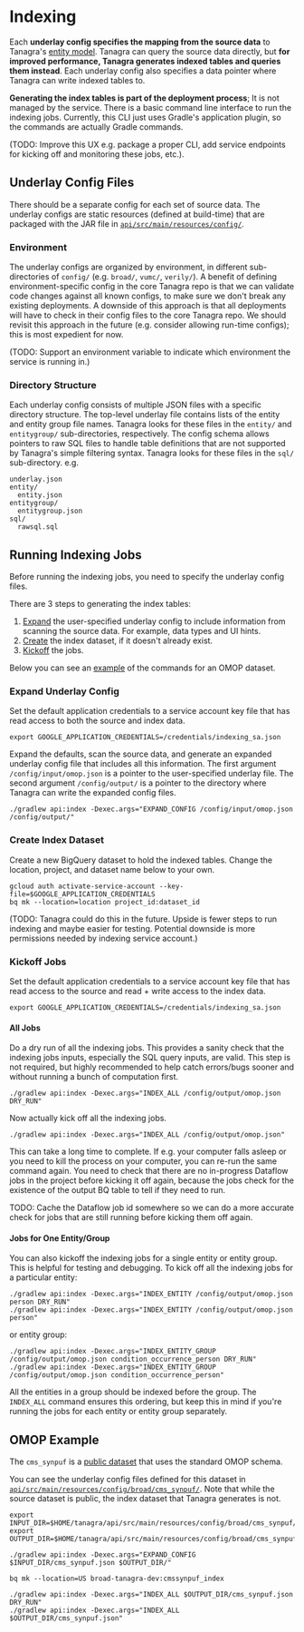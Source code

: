 # Indexing
Each **underlay config specifies the mapping from the source data** to Tanagra's [entity model](ENTITY_MODEL.md). 
Tanagra can query the source data directly, but **for improved performance, Tanagra generates indexed tables and queries 
them instead**. Each underlay config also specifies a data pointer where Tanagra can write indexed tables to.

**Generating the index tables is part of the deployment process**; It is not managed by the service. There is a basic
command line interface to run the indexing jobs. Currently, this CLI just uses Gradle's application plugin, so the
commands are actually Gradle commands.

(TODO: Improve this UX e.g. package a proper CLI, add service endpoints for kicking off and monitoring these jobs,
etc.).

## Underlay Config Files
There should be a separate config for each set of source data. The underlay configs are static resources (defined at
build-time) that are packaged with the JAR file in [`api/src/main/resources/config/`](../src/main/resources/config/).

### Environment
The underlay configs are organized by environment, in different sub-directories of `config/` (e.g. `broad/`, `vumc/`,
`verily/`). A benefit of defining environment-specific config in the core Tanagra repo is that we can validate code
changes against all known configs, to make sure we don't break any existing deployments. A downside of this approach is
that all deployments will have to check in their config files to the core Tanagra repo. We should revisit this approach
in the future (e.g. consider allowing run-time configs); this is most expedient for now.

(TODO: Support an environment variable to indicate which environment the service is running in.)

### Directory Structure
Each underlay config consists of multiple JSON files with a specific directory structure. The top-level underlay file
contains lists of the entity and entity group file names. Tanagra looks for these files in the `entity/` and
`entitygroup/` sub-directories, respectively. The config schema allows pointers to raw SQL files to handle table
definitions that are not supported by Tanagra's simple filtering syntax. Tanagra looks for these files in the `sql/`
sub-directory. e.g.

```
underlay.json
entity/
  entity.json
entitygroup/
  entitygroup.json
sql/
  rawsql.sql
```


## Running Indexing Jobs
Before running the indexing jobs, you need to specify the underlay config files.

There are 3 steps to generating the index tables:
1. [Expand](#expand-underlay-config) the user-specified underlay config to include information from scanning the 
source data. For example, data types and UI hints.
2. [Create](#create-index-dataset) the index dataset, if it doesn't already exist.
3. [Kickoff](#kickoff-jobs) the jobs.

Below you can see an [example](#omop-example) of the commands for an OMOP dataset.

### Expand Underlay Config
Set the default application credentials to a service account key file that has read access to both the source and 
index data.
```
export GOOGLE_APPLICATION_CREDENTIALS=/credentials/indexing_sa.json
```
Expand the defaults, scan the source data, and generate an expanded underlay config file that includes all this 
information. The first argument `/config/input/omop.json` is a pointer to the user-specified underlay file.
The second argument `/config/output/` is a pointer to the directory where Tanagra can write the expanded config files.
```
./gradlew api:index -Dexec.args="EXPAND_CONFIG /config/input/omop.json /config/output/"
```

### Create Index Dataset
Create a new BigQuery dataset to hold the indexed tables.
Change the location, project, and dataset name below to your own.
```
gcloud auth activate-service-account --key-file=$GOOGLE_APPLICATION_CREDENTIALS
bq mk --location=location project_id:dataset_id
```
(TODO: Tanagra could do this in the future. Upside is fewer steps to run indexing and maybe easier for testing.
Potential downside is more permissions needed by indexing service account.)

### Kickoff Jobs
Set the default application credentials to a service account key file that has read access to the source and read + 
write access to the index data.
```
export GOOGLE_APPLICATION_CREDENTIALS=/credentials/indexing_sa.json
```

#### All Jobs
Do a dry run of all the indexing jobs. This provides a sanity check that the indexing jobs inputs, especially the SQL 
query inputs, are valid. This step is not required, but highly recommended to help catch errors/bugs sooner and without 
running a bunch of computation first.
```
./gradlew api:index -Dexec.args="INDEX_ALL /config/output/omop.json DRY_RUN"
```
Now actually kick off all the indexing jobs.
```
./gradlew api:index -Dexec.args="INDEX_ALL /config/output/omop.json"
```
This can take a long time to complete. If e.g. your computer falls asleep or you need to kill the process on your
computer, you can re-run the same command again. You need to check that there are no in-progress Dataflow jobs in the
project before kicking it off again, because the jobs check for the existence of the output BQ table to tell if they
need to run.

TODO: Cache the Dataflow job id somewhere so we can do a more accurate check for jobs that are still running before
kicking them off again.

#### Jobs for One Entity/Group
You can also kickoff the indexing jobs for a single entity or entity group. This is helpful for testing and debugging.
To kick off all the indexing jobs for a particular entity:
```
./gradlew api:index -Dexec.args="INDEX_ENTITY /config/output/omop.json person DRY_RUN"
./gradlew api:index -Dexec.args="INDEX_ENTITY /config/output/omop.json person"
```
or entity group:
```
./gradlew api:index -Dexec.args="INDEX_ENTITY_GROUP /config/output/omop.json condition_occurrence_person DRY_RUN"
./gradlew api:index -Dexec.args="INDEX_ENTITY_GROUP /config/output/omop.json condition_occurrence_person"
```
All the entities in a group should be indexed before the group. The `INDEX_ALL` command ensures this ordering, but keep 
this in  mind if you're running the jobs for each entity or entity group separately.

## OMOP Example
The `cms_synpuf` is a [public dataset](https://console.cloud.google.com/marketplace/product/hhs/synpuf) that uses the 
standard OMOP schema.

You can see the underlay config files defined for this dataset in 
[`api/src/main/resources/config/broad/cms_synpuf/`](../src/main/resources/config/broad/cms_synpuf/).
Note that while the source dataset is public, the index dataset that Tanagra generates is not.

```
export INPUT_DIR=$HOME/tanagra/api/src/main/resources/config/broad/cms_synpuf/original
export OUTPUT_DIR=$HOME/tanagra/api/src/main/resources/config/broad/cms_synpuf/expanded

./gradlew api:index -Dexec.args="EXPAND_CONFIG $INPUT_DIR/cms_synpuf.json $OUTPUT_DIR/"

bq mk --location=US broad-tanagra-dev:cmssynpuf_index

./gradlew api:index -Dexec.args="INDEX_ALL $OUTPUT_DIR/cms_synpuf.json DRY_RUN"
./gradlew api:index -Dexec.args="INDEX_ALL $OUTPUT_DIR/cms_synpuf.json"
```
